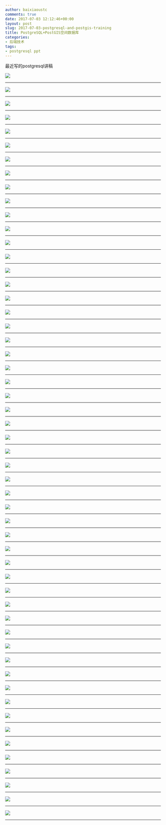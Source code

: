 ```yaml
---
author: baixiaoustc
comments: true
date: 2017-07-03 12:12:46+00:00
layout: post
slug: 2017-07-03-postgresql-and-postgis-training
title: PostgreSQL+PostGIS空间数据库
categories:
- 后端技术
tags:
- postgresql ppt
---
```


最近写的postgresql讲稿

![](http://image99.renyit.com/image/PostgreSQL+PostGIS%E7%A9%BA%E9%97%B4%E6%95%B0%E6%8D%AE%E5%BA%93.001.jpeg)

---

![](http://image99.renyit.com/image/PostgreSQL+PostGIS%E7%A9%BA%E9%97%B4%E6%95%B0%E6%8D%AE%E5%BA%93.002.jpeg)

---

![](http://image99.renyit.com/image/PostgreSQL+PostGIS%E7%A9%BA%E9%97%B4%E6%95%B0%E6%8D%AE%E5%BA%93.003.jpeg)

---

![](http://image99.renyit.com/image/PostgreSQL+PostGIS%E7%A9%BA%E9%97%B4%E6%95%B0%E6%8D%AE%E5%BA%93.004.jpeg)

---

![](http://image99.renyit.com/image/PostgreSQL+PostGIS%E7%A9%BA%E9%97%B4%E6%95%B0%E6%8D%AE%E5%BA%93.005.jpeg)

---

![](http://image99.renyit.com/image/PostgreSQL+PostGIS%E7%A9%BA%E9%97%B4%E6%95%B0%E6%8D%AE%E5%BA%93.006.jpeg)

---

![](http://image99.renyit.com/image/PostgreSQL+PostGIS%E7%A9%BA%E9%97%B4%E6%95%B0%E6%8D%AE%E5%BA%93.007.jpeg)

---

![](http://image99.renyit.com/image/PostgreSQL+PostGIS%E7%A9%BA%E9%97%B4%E6%95%B0%E6%8D%AE%E5%BA%93.008.jpeg)

---

![](http://image99.renyit.com/image/PostgreSQL+PostGIS%E7%A9%BA%E9%97%B4%E6%95%B0%E6%8D%AE%E5%BA%93.009.jpeg)

---

![](http://image99.renyit.com/image/PostgreSQL+PostGIS%E7%A9%BA%E9%97%B4%E6%95%B0%E6%8D%AE%E5%BA%93.010.jpeg)

---

![](http://image99.renyit.com/image/PostgreSQL+PostGIS%E7%A9%BA%E9%97%B4%E6%95%B0%E6%8D%AE%E5%BA%93.011.jpeg)

---

![](http://image99.renyit.com/image/PostgreSQL+PostGIS%E7%A9%BA%E9%97%B4%E6%95%B0%E6%8D%AE%E5%BA%93.012.jpeg)

---

![](http://image99.renyit.com/image/PostgreSQL+PostGIS%E7%A9%BA%E9%97%B4%E6%95%B0%E6%8D%AE%E5%BA%93.013.jpeg)

---

![](http://image99.renyit.com/image/PostgreSQL+PostGIS%E7%A9%BA%E9%97%B4%E6%95%B0%E6%8D%AE%E5%BA%93.014.jpeg)

---

![](http://image99.renyit.com/image/PostgreSQL+PostGIS%E7%A9%BA%E9%97%B4%E6%95%B0%E6%8D%AE%E5%BA%93.015.jpeg)

---

![](http://image99.renyit.com/image/PostgreSQL+PostGIS%E7%A9%BA%E9%97%B4%E6%95%B0%E6%8D%AE%E5%BA%93.016.jpeg)

---

![](http://image99.renyit.com/image/PostgreSQL+PostGIS%E7%A9%BA%E9%97%B4%E6%95%B0%E6%8D%AE%E5%BA%93.017.jpeg)

---

![](http://image99.renyit.com/image/PostgreSQL+PostGIS%E7%A9%BA%E9%97%B4%E6%95%B0%E6%8D%AE%E5%BA%93.018.jpeg)

---

![](http://image99.renyit.com/image/PostgreSQL+PostGIS%E7%A9%BA%E9%97%B4%E6%95%B0%E6%8D%AE%E5%BA%93.019.jpeg)

---

![](http://image99.renyit.com/image/PostgreSQL+PostGIS%E7%A9%BA%E9%97%B4%E6%95%B0%E6%8D%AE%E5%BA%93.020.jpeg)

---

![](http://image99.renyit.com/image/PostgreSQL+PostGIS%E7%A9%BA%E9%97%B4%E6%95%B0%E6%8D%AE%E5%BA%93.021.jpeg)

---

![](http://image99.renyit.com/image/PostgreSQL+PostGIS%E7%A9%BA%E9%97%B4%E6%95%B0%E6%8D%AE%E5%BA%93.022.jpeg)

---

![](http://image99.renyit.com/image/PostgreSQL+PostGIS%E7%A9%BA%E9%97%B4%E6%95%B0%E6%8D%AE%E5%BA%93.023.jpeg)

---

![](http://image99.renyit.com/image/PostgreSQL+PostGIS%E7%A9%BA%E9%97%B4%E6%95%B0%E6%8D%AE%E5%BA%93.024.jpeg)

---

![](http://image99.renyit.com/image/PostgreSQL+PostGIS%E7%A9%BA%E9%97%B4%E6%95%B0%E6%8D%AE%E5%BA%93.025.jpeg)

---

![](http://image99.renyit.com/image/PostgreSQL+PostGIS%E7%A9%BA%E9%97%B4%E6%95%B0%E6%8D%AE%E5%BA%93.026.jpeg)

---

![](http://image99.renyit.com/image/PostgreSQL+PostGIS%E7%A9%BA%E9%97%B4%E6%95%B0%E6%8D%AE%E5%BA%93.027.jpeg)

---

![](http://image99.renyit.com/image/PostgreSQL+PostGIS%E7%A9%BA%E9%97%B4%E6%95%B0%E6%8D%AE%E5%BA%93.028.jpeg)

---

![](http://image99.renyit.com/image/PostgreSQL+PostGIS%E7%A9%BA%E9%97%B4%E6%95%B0%E6%8D%AE%E5%BA%93.029.jpeg)

---

![](http://image99.renyit.com/image/PostgreSQL+PostGIS%E7%A9%BA%E9%97%B4%E6%95%B0%E6%8D%AE%E5%BA%93.030.jpeg)

---

![](http://image99.renyit.com/image/PostgreSQL+PostGIS%E7%A9%BA%E9%97%B4%E6%95%B0%E6%8D%AE%E5%BA%93.031.jpeg)

---

![](http://image99.renyit.com/image/PostgreSQL+PostGIS%E7%A9%BA%E9%97%B4%E6%95%B0%E6%8D%AE%E5%BA%93.032.jpeg)

---

![](http://image99.renyit.com/image/PostgreSQL+PostGIS%E7%A9%BA%E9%97%B4%E6%95%B0%E6%8D%AE%E5%BA%93.033.jpeg)

---

![](http://image99.renyit.com/image/PostgreSQL+PostGIS%E7%A9%BA%E9%97%B4%E6%95%B0%E6%8D%AE%E5%BA%93.034.jpeg)

---

![](http://image99.renyit.com/image/PostgreSQL+PostGIS%E7%A9%BA%E9%97%B4%E6%95%B0%E6%8D%AE%E5%BA%93.035.jpeg)

---

![](http://image99.renyit.com/image/PostgreSQL+PostGIS%E7%A9%BA%E9%97%B4%E6%95%B0%E6%8D%AE%E5%BA%93.036.jpeg)

---

![](http://image99.renyit.com/image/PostgreSQL+PostGIS%E7%A9%BA%E9%97%B4%E6%95%B0%E6%8D%AE%E5%BA%93.037.jpeg)

---

![](http://image99.renyit.com/image/PostgreSQL+PostGIS%E7%A9%BA%E9%97%B4%E6%95%B0%E6%8D%AE%E5%BA%93.038.jpeg)

---

![](http://image99.renyit.com/image/PostgreSQL+PostGIS%E7%A9%BA%E9%97%B4%E6%95%B0%E6%8D%AE%E5%BA%93.039.jpeg)

---

![](http://image99.renyit.com/image/PostgreSQL+PostGIS%E7%A9%BA%E9%97%B4%E6%95%B0%E6%8D%AE%E5%BA%93.040.jpeg)

---

![](http://image99.renyit.com/image/PostgreSQL+PostGIS%E7%A9%BA%E9%97%B4%E6%95%B0%E6%8D%AE%E5%BA%93.041.jpeg)

---

![](http://image99.renyit.com/image/PostgreSQL+PostGIS%E7%A9%BA%E9%97%B4%E6%95%B0%E6%8D%AE%E5%BA%93.042.jpeg)

---

![](http://image99.renyit.com/image/PostgreSQL+PostGIS%E7%A9%BA%E9%97%B4%E6%95%B0%E6%8D%AE%E5%BA%93.043.jpeg)

---

![](http://image99.renyit.com/image/PostgreSQL+PostGIS%E7%A9%BA%E9%97%B4%E6%95%B0%E6%8D%AE%E5%BA%93.044.jpeg)

---

![](http://image99.renyit.com/image/PostgreSQL+PostGIS%E7%A9%BA%E9%97%B4%E6%95%B0%E6%8D%AE%E5%BA%93.045.jpeg)

---

![](http://image99.renyit.com/image/PostgreSQL+PostGIS%E7%A9%BA%E9%97%B4%E6%95%B0%E6%8D%AE%E5%BA%93.046.jpeg)

---

![](http://image99.renyit.com/image/PostgreSQL+PostGIS%E7%A9%BA%E9%97%B4%E6%95%B0%E6%8D%AE%E5%BA%93.047.jpeg)

---

![](http://image99.renyit.com/image/PostgreSQL+PostGIS%E7%A9%BA%E9%97%B4%E6%95%B0%E6%8D%AE%E5%BA%93.048.jpeg)

---

![](http://image99.renyit.com/image/PostgreSQL+PostGIS%E7%A9%BA%E9%97%B4%E6%95%B0%E6%8D%AE%E5%BA%93.049.jpeg)

---

![](http://image99.renyit.com/image/PostgreSQL+PostGIS%E7%A9%BA%E9%97%B4%E6%95%B0%E6%8D%AE%E5%BA%93.050.jpeg)

---

![](http://image99.renyit.com/image/PostgreSQL+PostGIS%E7%A9%BA%E9%97%B4%E6%95%B0%E6%8D%AE%E5%BA%93.051.jpeg)

---

![](http://image99.renyit.com/image/PostgreSQL+PostGIS%E7%A9%BA%E9%97%B4%E6%95%B0%E6%8D%AE%E5%BA%93.052.jpeg)

---

![](http://image99.renyit.com/image/PostgreSQL+PostGIS%E7%A9%BA%E9%97%B4%E6%95%B0%E6%8D%AE%E5%BA%93.053.jpeg)

---

![](http://image99.renyit.com/image/PostgreSQL+PostGIS%E7%A9%BA%E9%97%B4%E6%95%B0%E6%8D%AE%E5%BA%93.054.jpeg)

---
